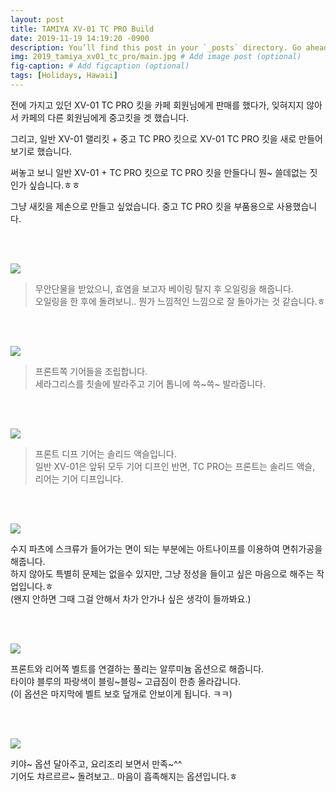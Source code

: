 ```yaml
---
layout: post
title: TAMIYA XV-01 TC PRO Build
date: 2019-11-19 14:19:20 -0900
description: You’ll find this post in your `_posts` directory. Go ahead and edit it and re-build the site to see your changes. # Add post description (optional)
img: 2019_tamiya_xv01_tc_pro/main.jpg # Add image post (optional)
fig-caption: # Add figcaption (optional)
tags: [Holidays, Hawaii]
---
```


전에 가지고 있던 XV-01 TC PRO 킷을 카페 회원님에게 판매를 했다가, 잊혀지지 않아서 카페의 다른 회원님에게 중고킷을 겟 했습니다.

그리고, 일반 XV-01 랠리킷 + 중고 TC PRO 킷으로 XV-01 TC PRO 킷을 새로 만들어 보기로 했습니다.

써놓고 보니 일반 XV-01 + TC PRO 킷으로 TC PRO 킷을 만들다니 뭔~ 쓸데없는 짓인가 싶습니다.ㅎㅎ

그냥 새킷을 제손으로 만들고 싶었습니다. 중고 TC PRO 킷을 부품용으로 사용했습니다.
<p>
<br/>
<br/>
</p>

![](https://drive.google.com/uc?id=1RYF_bgBUN2vSPoO6TBDVGu2nhZ1ZkohL)

>무안단물을 받았으니, 효염을 보고자 베이링 탈지 후 오일링을 해줍니다.<br/>
오일링을 한 후에 돌려보니.. 뭔가 느낌적인 느낌으로 잘 돌아가는 것 같습니다.ㅎ<br/>
<p>
<br/>
<br/>
</p>

![](https://drive.google.com/uc?id=11rLLCHaQeTKqkuh__pLuoPuGwYcrJSMN)

>프론트쪽 기어들을 조립합니다.<br/>
세라그리스를 칫솔에 발라주고 기어 톱니에 쓱~쓱~ 발라줍니다.<br/>
<p>
<br/>
<br/>
</p>

![](https://drive.google.com/uc?id=1heu8slNY4GjA1KxMTUWZzeNJHm6OdZIC)

>프론트 디프 기어는 솔리드 액슬입니다.<br/>
일반 XV-01은 앞뒤 모두 기어 디프인 반면, TC PRO는 프론트는 솔리드 액슬, 리어는 기어 디프입니다.<br/>
<p>
<br/>
<br/>
</p>

![](https://drive.google.com/uc?id=1OeL88R1vynnSx_0OHowP0jCfBcccvu2d)

수지 파츠에 스크류가 들어가는 면이 되는 부분에는 아트나이프를 이용하여 면취가공을 해줍니다.<br/>
하지 않아도 특별히 문제는 없을수 있지만, 그냥 정성을 들이고 싶은 마음으로 해주는 작업입니다.ㅎ<br/>
(왠지 안하면 그때 그걸 안해서 차가 안가나 싶은 생각이 들까봐요.)<br/>
<p>
<br/>
<br/>
</p>

![](https://drive.google.com/uc?id=1i7q_g6C91mR7Xe0hySPPQ-mtP7oo7Nin)

프론트와 리어쪽 벨트를 연결하는 풀리는 알루미늄 옵션으로 해줍니다.<br/>
타이야 블루의 파랑색이 블링~블링~ 고급짐이 한층 올라갑니다.<br/>
(이 옵션은 마지막에 벨트 보호 덮개로 안보이게 됩니다. ㅋㅋ)<br/>
<p>
<br/>
<br/>
</p>

![](https://drive.google.com/uc?id=1wvMdtAwxN6TxTrWpde6BfwlVkz2_283M)

키야~ 옵션 달아주고, 요리조리 보면서 만족~^^<br/>
기어도 챠르르르~ 돌려보고.. 마음이 흡족해지는 옵션입니다.ㅎ<br/>
<p>
<br/>
<br/>
</p>
